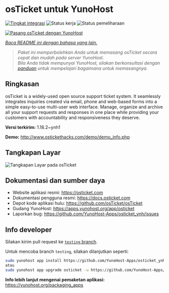 <!--
N.B.: README ini dibuat secara otomatis oleh <https://github.com/YunoHost/apps/tree/master/tools/readme_generator>
Ini TIDAK boleh diedit dengan tangan.
-->

# osTicket untuk YunoHost

[![Tingkat integrasi](https://apps.yunohost.org/badge/integration/osticket)](https://ci-apps.yunohost.org/ci/apps/osticket/)
![Status kerja](https://apps.yunohost.org/badge/state/osticket)
![Status pemeliharaan](https://apps.yunohost.org/badge/maintained/osticket)

[![Pasang osTicket dengan YunoHost](https://install-app.yunohost.org/install-with-yunohost.svg)](https://install-app.yunohost.org/?app=osticket)

*[Baca README ini dengan bahasa yang lain.](./ALL_README.md)*

> *Paket ini memperbolehkan Anda untuk memasang osTicket secara cepat dan mudah pada server YunoHost.*  
> *Bila Anda tidak mempunyai YunoHost, silakan berkonsultasi dengan [panduan](https://yunohost.org/install) untuk mempelajari bagaimana untuk memasangnya.*

## Ringkasan

osTicket is a widely-used open source support ticket system. It seamlessly integrates inquiries created via email, phone and web-based forms into a simple easy-to-use multi-user web interface. Manage, organize and archive all your support requests and responses in one place while providing your customers with accountability and responsiveness they deserve.

**Versi terkirim:** 1.18.2~ynh1

**Demo:** <http://www.ostickethacks.com/demo/demo_info.php>

## Tangkapan Layar

![Tangkapan Layar pada osTicket](./doc/screenshots/screenshot.png)

## Dokumentasi dan sumber daya

- Website aplikasi resmi: <https://osticket.com>
- Dokumentasi pengguna resmi: <https://docs.osticket.com>
- Depot kode aplikasi hulu: <https://github.com/osTicket/osTicket>
- Gudang YunoHost: <https://apps.yunohost.org/app/osticket>
- Laporkan bug: <https://github.com/YunoHost-Apps/osticket_ynh/issues>

## Info developer

Silakan kirim pull request ke [`testing` branch](https://github.com/YunoHost-Apps/osticket_ynh/tree/testing).

Untuk mencoba branch `testing`, silakan dilanjutkan seperti:

```bash
sudo yunohost app install https://github.com/YunoHost-Apps/osticket_ynh/tree/testing --debug
atau
sudo yunohost app upgrade osticket -u https://github.com/YunoHost-Apps/osticket_ynh/tree/testing --debug
```

**Info lebih lanjut mengenai pemaketan aplikasi:** <https://yunohost.org/packaging_apps>
